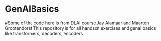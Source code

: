 # GenAIBasics
#Some of the code here is from DLAI course Jay Alamaar  and  Maarten Grootendorst
This repository is for all handson exercises and genai basics like transformers, decoders, encoders 

